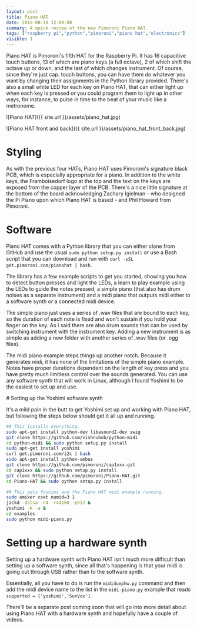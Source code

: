 ```yaml
---
layout: post
title: Piano HAT
date: 2015-08-10 12:00:00
summary: A quick review of the new Pimoroni Piano HAT.
tags: ["raspberry pi","python","pimoroni","piano hat","electronics"]
visible: 1
---
```


Piano HAT is Pimoroni's fifth HAT for the Raspberry Pi. It has 16 capacitive
touch buttons, 13 of which are piano keys (a full octave), 2 of which shift the
octave up or down, and the last of which changes instrument. Of course, since
they're just cap. touch buttons, you can have them do whatever you want by
changing their assignments in the Python library provided. There's also a
small white LED for each key on Piano HAT, that can either light up when each
key is pressed or you could program them to light up in other ways, for instance,
to pulse in time to the beat of your music like a metronome.

![Piano HAT]({{ site.url }}/assets/piano_hat.jpg)

![Piano HAT front and back]({{ site.url }}/assets/piano_hat_front_back.jpg)

# Styling

As with the previous four HATs, Piano HAT uses Pimoroni's signature black PCB,
which is especially appropriate for a piano. In addition to the white keys, the
Framboisedorf logo at the top and the text on the keys are exposed from the
copper layer of the PCB. There's a nice little signature at the bottom of the
board acknowledging Zachary Igielman - who designed the Pi Piano upon which
Piano HAT is based - and Phil Howard from Pimoroni.

# Software

Piano HAT comes with a Python library that you can either clone from GitHub
and use the usual `sudo python setup.py install` or use a Bash script that
you can download and run with `curl -sSL get.pimoroni.com/pianohat | bash`.

The library has a few example scripts to get you started, showing you how to
detect button presses and light the LEDs, a learn to play example using the LEDs
to guide the notes pressed, a simple piano (that also has drum noises as a
separate instrument) and a midi piano that outputs midi either to a software
synth or a connected midi device.

The simple piano just uses a series of .wav files that are bound to each key, so
the duration of each note is fixed and won't sustain if you hold your finger on
the key. As I said there are also drum sounds that can be used by switching
instrument with the instrument key. Adding a new instrument is as simple as
adding a new folder with another series of .wav files (or .ogg files).

The midi piano example steps things up another notch. Because it generates midi,
it has none of the limitations of the simple piano example. Notes have proper
durations dependent on the length of key press and you have pretty much
limitless control over the sounds generated. You can use any software synth
that will work in Linux, although I found Yoshimi to be the easiest to set up
and use.

# Setting up the Yoshimi software synth

It's a mild pain in the butt to get Yoshimi set up and working with Piano HAT,
but following the steps below should get it all up and running.

```bash
## This installs everything.
sudo apt-get install python-dev libasound2-dev swig
git clone https://github.com/vishnubob/python-midi
cd python-midi && sudo python setup.py install
sudo apt-get install yoshimi
curl get.pimoroni.com/i2c | bash
sudo apt-get install python-smbus
git clone https://github.com/pimoroni/cap1xxx.git
cd cap1xxx && sudo python setup.py install
git clone https://github.com/pimoroni/Piano-HAT.git
cd Piano-HAT && sudo python setup.py install

## This gets Yoshimi and the Piano HAT midi example running.
sudo amixer cset numid=3 1
jackd -dalsa -n4 -r44100 -p512 &
yoshimi -K -a &
cd examples
sudo python midi-piano.py
```

# Setting up a hardware synth

Setting up a hardware synth with Piano HAT isn't much more difficult than
setting up a software synth, since all that's happening is that your midi is
going out through USB rather than to the software synth.

Essentially, all you have to do is run the `mididumphw.py` command and then add
the midi device name to the list in the `midi-piano.py` example that reads
`supported = ['yoshimi','SunVox']`.

There'll be a separate post coming soon that will go into more detail about
using Piano HAT with a hardware synth and hopefully have a couple of videos.
